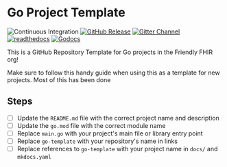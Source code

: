 # Go Project Template

![Continuous Integration](https://img.shields.io/github/actions/workflow/status/friendly-fhir/go-template/.github%2Fworkflows%2Fpostsubmit.yaml?logo=github)
[![GitHub Release](https://img.shields.io/github/v/release/friendly-fhir/go-template?include_prereleases)][github-releases]
[![Gitter Channel](https://img.shields.io/badge/matrix-%23friendly--fhir-darkcyan?logo=gitter)][gitter-channel]
[![readthedocs](https://img.shields.io/badge/docs-readthedocs-blue?logo=readthedocs&logoColor=white)][docs]
[![Godocs](https://img.shields.io/badge/docs-godocs-blue?logo=go&logoColor=white)][go-docs]

This is a GitHub Repository Template for Go projects in the Friendly FHIR org!

Make sure to follow this handy guide when using this as a template for new
projects. Most of this has been done

[gitter-channel]: https://matrix.to/#/#go-template:gitter.im
[docs]: https://friendly-fhir.github.io/go-template/
[go-docs]: https://pkg.go.dev/github.com/friendly-fhir/go-template
[github-releases]: https://github.com/friendly-fhir/go-template/releases

## Steps

* [ ] Update the `README.md` file with the correct project name and description
* [ ] Update the `go.mod` file with the correct module name
* [ ] Replace `main.go` with your project's main file or library entry point
* [ ] Replace `go-template` with your repository's name in links
* [ ] Replace references to `go-template` with your project name in `docs/` and
      `mkdocs.yaml`
